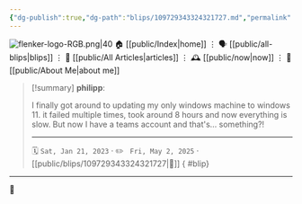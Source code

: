 ```yaml
---
{"dg-publish":true,"dg-path":"blips/109729343324321727.md","permalink":"/blips/109729343324321727/","title":"philipp on mastodon @ 2023-01-21"}
---
```



<div class="transclusion internal-embed is-loaded"><div class="markdown-embed">




![flenker-logo-RGB.png|40](/img/user/attachments/flenker-logo-RGB.png)
🏠 [[public/Index\|home]]  ⋮ 🗣️ [[public/all-blips\|blips]] ⋮  📝 [[public/All Articles\|articles]]  ⋮ 🕰️ [[public/now\|now]] ⋮ 🪪 [[public/About Me\|about me]]


</div></div>


> [!summary] **philipp**:
>
> I finally got around to updating my only windows machine to windows 11. it failed multiple times, took around 8 hours and now everything is slow.
> But now I have a teams account and that's… something?!
> - - -
>
> 🗓️ <code>Sat, Jan 21, 2023</code>  · ✏️ <code> Fri, May 2, 2025</code>  · [[public/blips/109729343324321727\|🔗]]
{ #blip}


- - -

 👾
